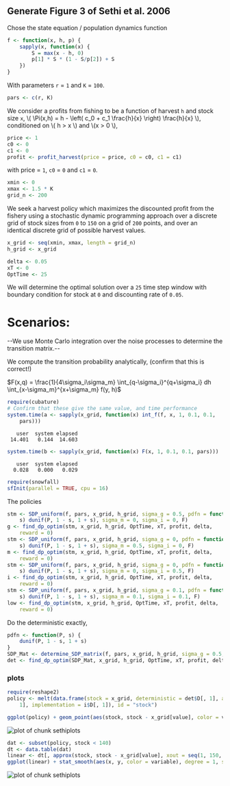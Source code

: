   




## Generate Figure 3 of Sethi et al. 2006




Chose the state equation / population dynamics function


```r
f <- function(x, h, p) {
    sapply(x, function(x) {
        S = max(x - h, 0)
        p[1] * S * (1 - S/p[2]) + S
    })
}
```


With parameters `r` = `1` and `K` = `100`.


```r
pars <- c(r, K)
```


We consider a profits from fishing to be a function of harvest `h` and stock size `x`,  \\( \Pi(x,h) = h - \left( c_0  + c_1 \frac{h}{x} \right) \frac{h}{x} \\), conditioned on \\( h > x \\) and \\(x > 0 \\),


```r
price <- 1
c0 <- 0
c1 <- 0
profit <- profit_harvest(price = price, c0 = c0, c1 = c1)
```


with price = `1`, `c0` = `0` and `c1` = `0`. 



```r
xmin <- 0
xmax <- 1.5 * K
grid_n <- 200
```


We seek a harvest policy which maximizes the discounted profit from the fishery using a stochastic dynamic programming approach over a discrete grid of stock sizes from `0` to `150` on a grid of `200` points, and over an identical discrete grid of possible harvest values.  



```r
x_grid <- seq(xmin, xmax, length = grid_n)
h_grid <- x_grid
```




```r
delta <- 0.05
xT <- 0
OptTime <- 25
```


We will determine the optimal solution over a `25` time step window with boundary condition for stock at `0` and discounting rate of `0.05`.  

# Scenarios: 

--We use Monte Carlo integration over the noise processes to determine the transition matrix.--

We compute the transition probability analytically, (confirm that this is correct!)

$F(x,q) = \frac{1}{4\sigma_i\sigma_m} \int_{q-\sigma_i}^{q+\sigma_i} dh \int_{x-\sigma_m}^{x+\sigma_m} f(y, h)$



```r
require(cubature)
# Confirm that these give the same value, and time performance
system.time(a <- sapply(x_grid, function(x) int_f(f, x, 1, 0.1, 0.1, 
    pars)))
```

```
   user  system elapsed 
 14.401   0.144  14.603 
```

```r
system.time(b <- sapply(x_grid, function(x) F(x, 1, 0.1, 0.1, pars)))
```

```
   user  system elapsed 
  0.028   0.000   0.029 
```





```r
require(snowfall)
sfInit(parallel = TRUE, cpu = 16)
```


The policies


```r
stm <- SDP_uniform(f, pars, x_grid, h_grid, sigma_g = 0.5, pdfn = function(P, 
    s) dunif(P, 1 - s, 1 + s), sigma_m = 0, sigma_i = 0, F)
g <- find_dp_optim(stm, x_grid, h_grid, OptTime, xT, profit, delta, 
    reward = 0)
stm <- SDP_uniform(f, pars, x_grid, h_grid, sigma_g = 0, pdfn = function(P, 
    s) dunif(P, 1 - s, 1 + s), sigma_m = 0.5, sigma_i = 0, F)
m <- find_dp_optim(stm, x_grid, h_grid, OptTime, xT, profit, delta, 
    reward = 0)
stm <- SDP_uniform(f, pars, x_grid, h_grid, sigma_g = 0, pdfn = function(P, 
    s) dunif(P, 1 - s, 1 + s), sigma_m = 0, sigma_i = 0.5, F)
i <- find_dp_optim(stm, x_grid, h_grid, OptTime, xT, profit, delta, 
    reward = 0)
stm <- SDP_uniform(f, pars, x_grid, h_grid, sigma_g = 0.1, pdfn = function(P, 
    s) dunif(P, 1 - s, 1 + s), sigma_m = 0.1, sigma_i = 0.1, F)
low <- find_dp_optim(stm, x_grid, h_grid, OptTime, xT, profit, delta, 
    reward = 0)
```








Do the deterministic exactly,


```r
pdfn <- function(P, s) {
    dunif(P, 1 - s, 1 + s)
}
SDP_Mat <- determine_SDP_matrix(f, pars, x_grid, h_grid, sigma_g = 0.5, pdfn)
det <- find_dp_optim(SDP_Mat, x_grid, h_grid, OptTime, xT, profit, delta, reward = 0)
```






### plots




```r
require(reshape2)
policy <- melt(data.frame(stock = x_grid, deterministic = det$D[, 1], all_low = low$D[, 1], growth = g$D[, 1], measurement = m$D[, 
    1], implementation = i$D[, 1]), id = "stock")

ggplot(policy) + geom_point(aes(stock, stock - x_grid[value], color = variable), shape = "+")
```

![plot of chunk sethiplots](figure/sethiplots1.png) 

```r
dat <- subset(policy, stock < 140)
dt <- data.table(dat)
linear <- dt[, approx(stock, stock - x_grid[value], xout = seq(1, 150, length = 15)), by = variable]
ggplot(linear) + stat_smooth(aes(x, y, color = variable), degree = 1, se = FALSE, span = 0.3) + xlab("Measured Stock") + ylab("Optimal Expected Escapement")
```

![plot of chunk sethiplots](figure/sethiplots2.png) 


